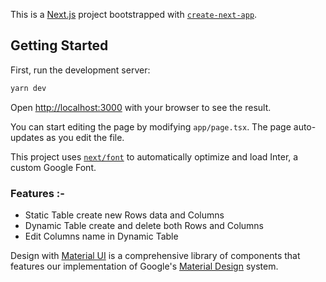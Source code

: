 This is a [Next.js](https://nextjs.org/) project bootstrapped with [`create-next-app`](https://github.com/vercel/next.js/tree/canary/packages/create-next-app).

## Getting Started

First, run the development server:

```bash
yarn dev
```

Open [http://localhost:3000](http://localhost:3000) with your browser to see the result.

You can start editing the page by modifying `app/page.tsx`. The page auto-updates as you edit the file.

This project uses [`next/font`](https://nextjs.org/docs/basic-features/font-optimization) to automatically optimize and load Inter, a custom Google Font.

### Features :-

- Static Table create new Rows data and Columns
- Dynamic Table create and delete both Rows and Columns
- Edit Columns name in Dynamic Table

Design with [Material UI](https://mui.com/material-ui/) is a comprehensive library of components that features our implementation of Google's [Material Design](https://m2.material.io/design/introduction/) system.
